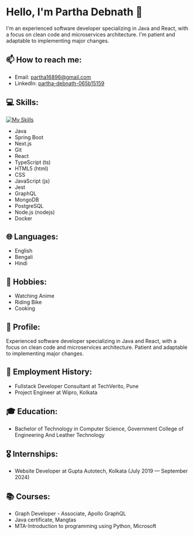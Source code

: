 # Hello, I'm Partha Debnath 👋

I'm an experienced software developer specializing in Java and React, with a focus on clean code and microservices architecture. I'm patient and adaptable to implementing major changes.

## 📫 How to reach me:
- Email: partha16896@gmail.com
- LinkedIn: [partha-debnath-065b15159](https://www.linkedin.com/in/partha-debnath-065b15159/)

## 💻 Skills:
[![My Skills](https://skillicons.dev/icons?i=java,spring,nextjs,git,react,ts,html,css,js,jest,graphql,mongodb,postgres,nodejs,docker&perline=5
)](https://skillicons.dev)

- Java
- Spring Boot
- Next.js
- Git
- React
- TypeScript (ts)
- HTML5 (html)
- CSS
- JavaScript (js)
- Jest
- GraphQL
- MongoDB
- PostgreSQL
- Node.js (nodejs)
- Docker

## 🌐 Languages:
- English
- Bengali
- Hindi

## 🎯 Hobbies:
- Watching Anime
- Riding Bike
- Cooking

## 🚀 Profile:
Experienced software developer specializing in Java and React, with a focus on clean code and microservices architecture. Patient and adaptable to implementing major changes.

## 💼 Employment History:
- Fullstack Developer Consultant at TechVerito, Pune
- Project Engineer at Wipro, Kolkata

## 🎓 Education:
- Bachelor of Technology in Computer Science, Government College of Engineering And Leather Technology

## 🎖️ Internships:
- Website Developer at Gupta Autotech, Kolkata (July 2019 — September 2024)

## 📚 Courses:
- Graph Developer - Associate, Apollo GraphQL
- Java certificate, Mangtas
- MTA-Introduction to programming using Python, Microsoft

